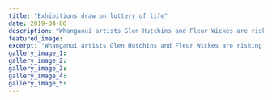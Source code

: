 ```yaml
---
title: "Exhibitions draw on lottery of life"
date: 2019-04-06
description: "Whanganui artists Glen Hutchins and Fleur Wickes are risking fate and trying a little tenderness at Space Gallery..."
featured_image: 
excerpt: "Whanganui artists Glen Hutchins and Fleur Wickes are risking fate and trying a little tenderness at Space Gallery."
gallery_image_1: 
gallery_image_2: 
gallery_image_3: 
gallery_image_4: 
gallery_image_5: 
---
```

